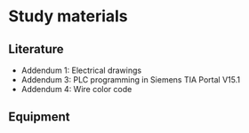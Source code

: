 # Study materials
## Literature
* Addendum 1: Electrical drawings
* Addendum 3: PLC programming in Siemens TIA Portal V15.1
* Addendum 4: Wire color code
## Equipment
